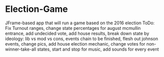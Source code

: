 # Election-Game
JFrame-based app that will run a game based on the 2016 election 
ToDo: Fix Turnout ranges, change state percentages for august mcmullin entrance, add undecided vote, add house results, break down state by ideology: lib vs mod vs cons, events chain to be finished, flesh out johnson events, change pics, add house election mechanic, change votes for non-winner-take-all states, start and stop for music, add sounds for every event
